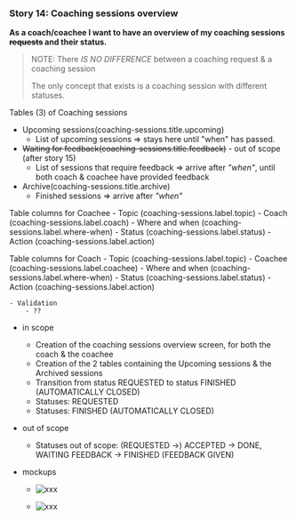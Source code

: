 ### Story 14: Coaching sessions overview
**As a coach/coachee I want to have an overview of my coaching sessions ~~requests~~ and their status.**

> NOTE: There *IS NO DIFFERENCE* between a coaching request & a coaching session
>
> The only concept that exists is a coaching session with different statuses.

Tables (3) of Coaching sessions 
-  Upcoming sessions(coaching-sessions.title.upcoming)
    - List of upcoming sessions => stays here until "when" has passed.
-  ~~Waiting for feedback(coaching-sessions.title.feedback)~~ - out of scope (after story 15)
    - List of sessions that require feedback => arrive after *"when"*, until both coach & coachee have provided feedback
-  Archive(coaching-sessions.title.archive)
    - Finished sessions => arrive after *"when"*

Table columns for Coachee
    - Topic (coaching-sessions.label.topic)
    - Coach (coaching-sessions.label.coach)
    - Where and when (coaching-sessions.label.where-when)
    - Status (coaching-sessions.label.status)
    - Action (coaching-sessions.label.action)
    
Table columns for Coach
    - Topic (coaching-sessions.label.topic)
    - Coachee (coaching-sessions.label.coachee)
    - Where and when (coaching-sessions.label.where-when)
    - Status (coaching-sessions.label.status)
    - Action (coaching-sessions.label.action)
   
    - Validation
        - ??
          
- in scope
    - Creation of the coaching sessions overview screen, for both the coach & the coachee
    - Creation of the 2 tables containing the Upcoming sessions & the Archived sessions
    - Transition from status REQUESTED to status FINISHED (AUTOMATICALLY CLOSED) 
    - Statuses: REQUESTED
    - Statuses: FINISHED (AUTOMATICALLY CLOSED)

- out of scope
    - Statuses out of scope: (REQUESTED ->) ACCEPTED -> DONE, WAITING FEEDBACK -> FINISHED (FEEDBACK GIVEN)

- mockups
    - ![xxx](../img/xxx.png)
              
    - ![xxx](../img/xxx.png)
   
